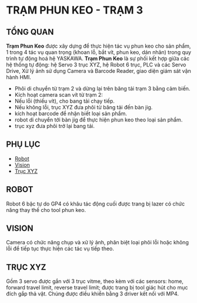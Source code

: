 # TRẠM PHUN KEO - TRẠM 3

## TỔNG QUAN

**Trạm Phun Keo** được xây dựng để thực hiện tác vụ phun keo cho sản phẩm, 1 trong 4 tác vụ quan trọng (khoan lỗ, bắt vít, phun keo, dán nhãn) trong quy trình tự động hoá hệ YASKAWA. **Trạm Phun Keo** là sự phối kết hợp giữa các hệ thống tự động: hệ Servo 3 trục XYZ, hệ Robot 6 trục, PLC và các Servo Drive, Xử lý ảnh sử dụng Camera và Barcode Reader, giao diện giám sát vận hành HMI.
- Phôi di chuyển từ trạm 2 và dừng lại trên băng tải trạm 3 bằng cảm biến. 
- Kích hoạt camera scan vít từ trạm 2:  
 - Nếu lỗi (thiếu vít), cho bang tải chạy tiếp.
 - Nếu không lỗi, trục XYZ đưa phôi từ băng tải đến bàn jig.
 - kích hoạt barcode để nhận biết loại sản phẩm.
 - robot di chuyển tới bàn jig để thực hiện phun keo theo loại sản phẩm.
 - trục xyz đưa phôi trở lại bang tải.

## PHỤ LỤC

- [Robot](#robot)
- [Vision](#vision)
- [Trục XYZ](#truc-xyz)

## ROBOT
Robot 6 bậc tự do GP4 có khâu tác động cuối được trang bị lazer có chức năng thay thế cho tool phun keo.

## VISION
Camera có chức năng chụp và xử lý ảnh, phân biệt loại phôi lỗi hoặc không lỗi để tiếp tục thực hiện các tác vụ tiếp theo.

## TRỤC XYZ
Gồm 3 servo được gắn với 3 trục vitme, theo kèm với các sensors: home, forward travel limit, reverse travel limit; được trang bị tool giác hút cho mục đích gắp thả vật. Chúng được điều khiển bằng 3 driver kết nối với MP4.
